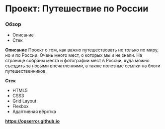# Проект: Путешествие по России

### Обзор
* Описание
* Стек

**Описание**
Проект о том, как важно путешествовать не только по миру, но и по России. Очень много мест, о которых мы и не знали. На странице собраны места и фотографии мест в России, куда можно съездить за новыми впечатлениями, а также полезные ссылки на блоги путешественников.


**Стек**
* HTML5
* CSS3
* Grid Layout
* Flexbox
* Адаптивная вёрстка


**https://opserror.github.io**